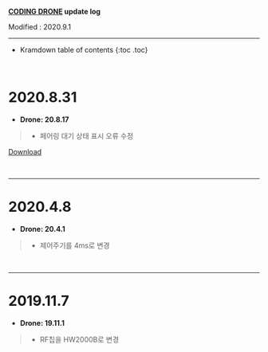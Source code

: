 **[CODING DRONE](/documents/kr/products/coding_drone/) update log**

Modified : 2020.9.1

---

* Kramdown table of contents
{:toc .toc}


<br>


# 2020.8.31

- **Drone: 20.8.17**

> - 페어링 대기 상태 표시 오류 수정


[Download](https://drive.google.com/file/d/1gYVmd-BM7gUeNH6QvdS85f506tTIWJ4O/view?usp=sharing)


<br>

---


# 2020.4.8

- **Drone: 20.4.1**

> - 제어주기를 4ms로 변경


<br>

---


# 2019.11.7

- **Drone: 19.11.1**

> - RF칩을 HW2000B로 변경

<br>
